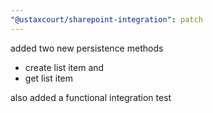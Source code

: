 ```yaml
---
"@ustaxcourt/sharepoint-integration": patch
---
```


added two new persistence methods
- create list item and 
- get list item

also added a functional integration test
